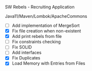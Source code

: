 SW Rebels - Recruiting Application

Java11/Maven/Lombok/ApacheCommons

- [ ] Add implementation of MergeSort
- [x] Fix file creation when non-existent
- [x] Add print rebels from file
- [ ] Fix constraints checking
- [ ] Fix SOLID
- [ ] Add interfaces
- [x] Fix Duplicates
- [x] Load Memory with Entries from Files